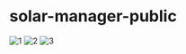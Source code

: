 # solar-manager-public
![1](https://user-images.githubusercontent.com/57267467/219698186-5290bfee-7266-4f58-b3ed-32134a70b222.png)
![2](https://user-images.githubusercontent.com/57267467/219698200-e9378968-c58e-494c-a575-b0bc67bf7737.png)
![3](https://user-images.githubusercontent.com/57267467/219698208-7bc8be79-cee4-4509-8ff4-9bb562db1e71.png)
